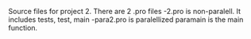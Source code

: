 Source files for project 2.
There are 2 .pro files
      -2.pro is non-paralell. It includes tests, test, main
      -para2.pro is paralellized paramain is the main function.